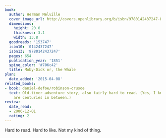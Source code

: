 ```yaml
---
book:
  author: Herman Melville
  cover_image_url: http://covers.openlibrary.org/b/isbn/9780142437247-L.jpg
  dimensions:
    height: 20.0
    thickness: 3.1
    width: 13.8
  goodreads: '153747'
  isbn10: '0142437247'
  isbn13: '9780142437247'
  pages: 654
  publication_year: '1851'
  spine_color: '#706c42'
  title: Moby-Dick or, the Whale
plan:
  date_added: '2015-04-08'
related_books:
- book: daniel-defoe/robinson-crusoe
  text: Old-timer adventure story, also fairly hard to read. (Yes, I know that there
    are centuries in between.)
review:
  date_read:
  - 2006-12-01
  rating: 2
---
```


Hard to read. Hard to like. Not my kind of thing.
